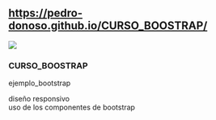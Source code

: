 ## https://pedro-donoso.github.io/CURSO_BOOSTRAP/

![](https://user-images.githubusercontent.com/68760595/128279340-139f0001-e6fd-4efc-bae7-ccb1934f3ae1.PNG)

### CURSO\_BOOSTRAP

ejemplo\_bootstrap

diseño responsivo  
uso de los componentes de bootstrap
